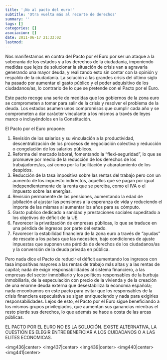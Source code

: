 ```yaml
---
title: '¡No al pacto del euro!'
subtitle: 'Otra vuelta más al recorte de derechos'
summary: ''
tags: []
categories: []
asociacion: []
date: 2011-06-17 21:33:02
lastmod:
---
```


Nos manifestamos en contra del Pacto por el Euro por ser un ataque a la soberanía de los estados
y a los derechos de la ciudadanía, imponiendo medidas que lejos de solucionar la situación de
crisis van a agravarla generando una mayor deuda, y realizando esto sin contar con la opinión y
respaldo de la ciudadanía. La solución a las grandes crisis del último siglo ha pasado por aumentar
el gasto público y el poder adquisitivo de los ciudadanos/as, lo contrario de lo que se pretende
con el Pacto por el Euro.

Este pacto recoge una serie de medidas que los gobiernos de la zona euro se comprometen a tomar
para salir de la crisis y resolver el problema de la deuda. Los estados asumen unos compromisos que
cumplir cada año y se comprometen a dar carácter vinculante a los mismos a través de leyes marco
o incluyéndolos en la Constitución.

El Pacto por el Euro propone:

1.  Revisión de los salarios y su vinculación a la productividad, descentralización de los procesos
de negociación colectiva y reducción o congelación de los salarios públicos.
1. Reforma del mercado laboral, fomentando la “flexi-seguridad”, lo que se promueve por
medio de la reducción de los derechos de los trabajadores/as, así como por la facilitación y
abaratamiento de los despidos.
1. Reducción de la tasa impositiva sobre las rentas del trabajo pero con un aumento de los
impuesto indirectos, aquellos que se pagan por igual independientemente de la renta que se
perciba, como el IVA o el impuesto sobre las energías.
1. Revisión permanente de las pensiones, aumentando la edad de jubilación al ajustar las
pensiones a la esperanza de vida y reduciendo el importe de las mismas al aumentar los
años para su cómputo.
1. Gasto publico dedicado a sanidad y prestaciones sociales supeditado a los objetivos de
déficit de la UE.
1. Favorecer la privatización de empresas públicas, lo que se traduce en una pérdida de
ingresos por parte del estado.
1. Favorecer la estabilidad financiera de la zona euro a través de “ayudas” de rescate a los
países que las necesiten, bajo condiciones de ajuste impuestas que suponen una pérdida de
derechos de los ciudadanos/as y la conversión de la deuda privada en pública.

Pero nada dice el Pacto de reducir el déficit aumentando los ingresos con tasa impositivas mayores
a las rentas de trabajo más altas y a las rentas de capital; nada de exigir responsabilidades al
sistema financiero, a las empresas del sector inmobiliario y los políticos responsables de la burbuja
inmobiliaria, de la especulación con precio de la vivienda y de la creación de una enorme deuda
externa que desestabiliza la economía española; nada encontramos en este pacto para evitar que
los responsables de la crisis financiera especulativa se sigan enriqueciendo y nada para exigirles
responsabilidades. Lejos de esto, el Pacto por el Euro sigue beneficiando a los mismos grupos
privilegiados, que aumentan sus ganancias mientras el resto pierde sus derechos, lo que además se
hace a costa de las arcas públicas.

EL PACTO POR EL EURO NO ES LA SOLUCIÓN. EXISTE ALTERNATIVA, LA CUESTIÓN ES ELEGIR
ENTRE BENEFICIAR A LOS CUIDADANOS O A LAS ELITES ECONOMICAS.

<img436|center>
<img437|center>
<img439|center>
<img440|center>
<img441|center>
